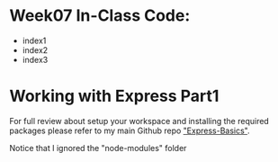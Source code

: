 # Week07 In-Class Code:
- index1
- index2
- index3

# Working with Express Part1
For full review about setup your workspace and installing the required packages please refer to my main Github repo ["Express-Basics"](https://github.com/anmarjarjees/express-basics).

Notice that I ignored the "node-modules" folder